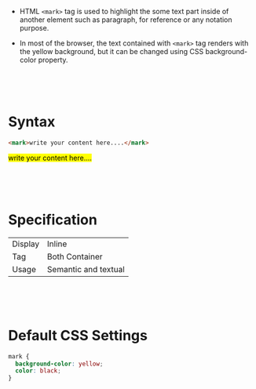 - HTML `<mark>` tag is used to highlight the some text part inside of another element such as paragraph, for reference or any notation purpose.

- In most of the browser, the text contained with `<mark>` tag renders with the yellow background, but it can be changed using CSS background-color property.

&nbsp;

&nbsp;

# Syntax

```html
<mark>write your content here....</mark>
```

<mark>write your content here....</mark>

&nbsp;

&nbsp;

# Specification

|         |                      |
| ------- | -------------------- |
| Display | Inline               |
| Tag     | Both Container       |
| Usage   | Semantic and textual |

&nbsp;

&nbsp;

# Default CSS Settings

```css
mark {
  background-color: yellow;
  color: black;
}
```

